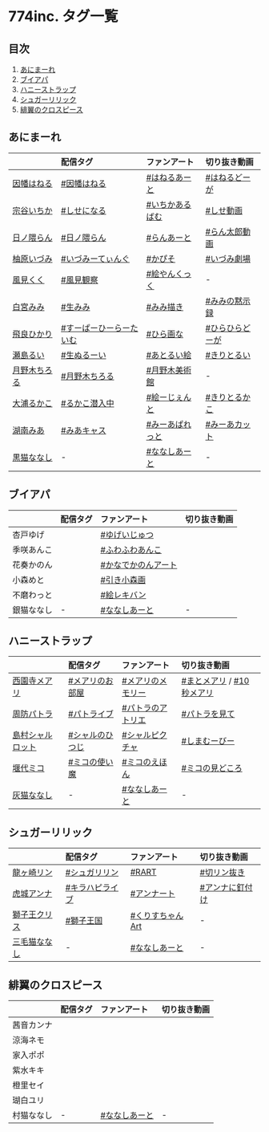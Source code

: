 # 774inc. タグ一覧
## 目次
1. [あにまーれ](https://github.com/RSyiets/774inc-tags#あにまーれ)  
2. [ブイアパ](https://github.com/RSyiets/774inc-tags#ブイアパ)  
3. [ハニーストラップ](https://github.com/RSyiets/774inc-tags#ハニーストラップ)  
4. [シュガーリリック](https://github.com/RSyiets/774inc-tags#シュガーリリック)  
5. [緋翼のクロスピース](https://github.com/RSyiets/774inc-tags#緋翼のクロスピース)  

## あにまーれ
|  | 配信タグ | ファンアート | 切り抜き動画 |
|:--|:--|:--|:--|
| [因幡はねる](https://twitter.com/Haneru_Inaba) | [#因幡はねる](https://twitter.com/search?q=%23因幡はねる) | [#はねるあーと](https://twitter.com/search?q=%23はねるあーと) | [#はねるどーが](https://twitter.com/search?q=%23はねるどーが) |
| [宗谷いちか](https://twitter.com/Ichika_Souya) | [#しせになる](https://twitter.com/search?q=%23しせになる) | [#いちかあるばむ](https://twitter.com/search?q=%23いちかあるばむ) | [#しせ動画](https://twitter.com/search?q=%23しせ動画) |
| [日ノ隈らん](https://twitter.com/Ran_Hinokuma) | [#日ノ隈らん](https://twitter.com/search?q=%23日ノ隈らん) | [#らんあーと](https://twitter.com/search?q=%23らんあーと) | [#らん太郎動画](https://twitter.com/search?q=%23らん太郎動画) |
| [柚原いづみ](https://twitter.com/Izumi_Yunohara) | [#いづみーてぃんぐ](https://twitter.com/search?q=%23いづみーてぃんぐ) | [#かぴそ](https://twitter.com/search?q=%23かぴそ) | [#いづみ劇場](https://twitter.com/search?q=%23いづみ劇場) |
| [風見くく](https://twitter.com/Kuku_Kazami) | [#風見観察](https://twitter.com/search?q=%23風見観察) | [#絵やんくっく](https://twitter.com/search?q=%23絵やんくっく) | - |
| [白宮みみ](https://twitter.com/shiromiya_mimi) | [#生みみ](https://twitter.com/search?q=%23生みみ) | [#みみ描き](https://twitter.com/search?q=%23みみ描き) | [#みみの黙示録](https://twitter.com/search?q=%23みみの黙示録) |
| [飛良ひかり](https://twitter.com/Hikari_Hira) | [#すーぱーひーらーたいむ](https://twitter.com/search?q=%23すーぱーひーらーたいむ) | [#ひら画な](https://twitter.com/search?q=%23ひら画な) | [#ひらひらどーが](https://twitter.com/search?q=%23ひらひらどーが) |
| [瀬島るい](https://twitter.com/Rui_Seshima) | [#生ぬるーい](https://twitter.com/search?q=%23生ぬるーい) | [#あとるい絵](https://twitter.com/search?q=%23あとるい絵) | [#きりとるい](https://twitter.com/search?q=%23きりとるい) |
| [月野木ちろる](https://twitter.com/tirol0_0lorit) | [#月野木ちろる](https://twitter.com/search?q=%23月野木ちろる) | [#月野木美術館](https://twitter.com/search?q=%23月野木美術館) | - |
| [大浦るかこ](https://twitter.com/Rukako_Oura) | [#るかこ潜入中](https://twitter.com/search?q=%23るかこ潜入中) | [#絵ーじぇんと](https://twitter.com/search?q=%23絵ーじぇんと) | [#きりとるかこ](https://twitter.com/search?q=%23きりとるかこ) |
| [湖南みあ](https://twitter.com/Mia_Konan) | [#みあキャス](https://twitter.com/search?q=%23みあキャス) | [#みーあぱれっと](https://twitter.com/search?q=%23みーあぱれっと) | [#みーあカット](https://twitter.com/search?q=%23みーあカット) |
| [黒猫ななし](https://twitter.com/Animare_cafe) | - | [#ななしあーと](https://twitter.com/search?q=%23ななしあーと) | - |

## ブイアパ
|  | 配信タグ | ファンアート | 切り抜き動画 |
|:--|:--|:--|:--|
| 杏戸ゆげ || [#ゆげいじゅつ](https://twitter.com/search?q=%23ゆげいじゅつ) ||
| 季咲あんこ || [#ふわふわあんこ](https://twitter.com/search?q=%23ふわふわあんこ) ||
| 花奏かのん || [#かなでかのんアート](https://twitter.com/search?q=%23かなでかのんアート) ||
| 小森めと || [#引き小森画](https://twitter.com/search?q=%23引き小森画) ||
| 不磨わっと || [#絵レキバン](https://twitter.com/search?q=%23絵レキバン) ||
| 銀猫ななし | - | [#ななしあーと](https://twitter.com/search?q=%23ななしあーと) | - |

## ハニーストラップ
|  | 配信タグ | ファンアート | 切り抜き動画 |
|:--|:--|:--|:--|
| [西園寺メアリ](https://twitter.com/Mary_HNST) | [#メアリのお部屋](https://twitter.com/search?q=%23メアリのお部屋) | [#メアリのメモリー](https://twitter.com/search?q=%23メアリのメモリー) | [#まとメアリ](https://twitter.com/search?q=%23まとメアリ) / [#10秒メアリ](https://twitter.com/search?q=%2310秒メアリ) |
| [周防パトラ](https://twitter.com/Patra_HNST) | [#パトライブ](https://twitter.com/search?q=%23パトライブ) | [#パトラのアトリエ](https://twitter.com/search?q=%23パトラのアトリエ) | [#パトラを見て](https://twitter.com/search?q=%23パトラを見て) |
| [島村シャルロット](https://twitter.com/Charlotte_HNST) | [#シャルのひつじ](https://twitter.com/search?q=%23シャルのひつじ) | [#シャルピクチャ](https://twitter.com/search?q=%23シャルピクチャ) | [#しまむーびー](https://twitter.com/search?q=%23しまむービー) |
| [堰代ミコ](https://twitter.com/Mico_HNST) | [#ミコの使い魔](https://twitter.com/search?q=%23ミコの使い魔) | [#ミコのえほん](https://twitter.com/search?q=%23ミコのえほん) | [#ミコの見どころ](https://twitter.com/search?q=%23ミコの見どころ) |
| [灰猫ななし](https://twitter.com/HNST_official) | - | [#ななしあーと](https://twitter.com/search?q=%23ななしあーと) | - |

## シュガーリリック
|  | 配信タグ | ファンアート | 切り抜き動画 |
|:--|:--|:--|:--|
| [龍ヶ崎リン](https://twitter.com/Rene_Ryugasaki) | [#シュガリリン](https://twitter.com/search?q=%23シュガリリン) | [#RART](https://twitter.com/search?q=%23RART) | [#切リン抜き](https://twitter.com/search?q=%23切リン抜き) |
| [虎城アンナ](https://twitter.com/Anna_Kojo) | [#キラハピライブ](https://twitter.com/search?q=%23キラハピライブ) | [#アンナート](https://twitter.com/search?q=%23アンナート) | [#アンナに釘付け](https://twitter.com/search?q=%23アンナに釘付け) |
| [獅子王クリス](https://twitter.com/ChrisShishio) | [#獅子王国](https://twitter.com/search?q=%23獅子王国) | [#くりすちゃんArt](https://twitter.com/search?q=%23くりすちゃんArt) | - |
| [三毛猫ななし](https://twitter.com/SugarLyric_PI) | - | [#ななしあーと](https://twitter.com/search?q=%23ななしあーと) | - |

## 緋翼のクロスピース
|  | 配信タグ | ファンアート | 切り抜き動画 |
|:--|:--|:--|:--|
| 茜音カンナ |||
| 涼海ネモ |||
| 家入ポポ |||
| 紫水キキ |||
| 橙里セイ |||
| 瑚白ユリ |||
| 村猫ななし | - | [#ななしあーと](https://twitter.com/search?q=%23ななしあーと) | - |
